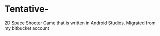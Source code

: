 # Tentative-
2D Space Shooter Game that is written in Android Studios. Migrated from my bitbucket account
